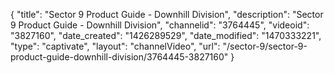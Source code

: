 {
    "title": "Sector 9 Product Guide - Downhill Division",
    "description": "Sector 9 Product Guide - Downhill Division",
    "channelid": "3764445",
    "videoid": "3827160",
    "date_created": "1426289529",
    "date_modified": "1470333221",
    "type": "captivate",
    "layout": "channelVideo",
    "url": "\/sector-9\/sector-9-product-guide-downhill-division\/3764445-3827160"
}